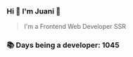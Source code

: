 ### Hi 👋 I&#39;m Juani 🦁

> I&#39;m a Frontend Web Developer SSR

### 📚 Days being a developer: 1045
